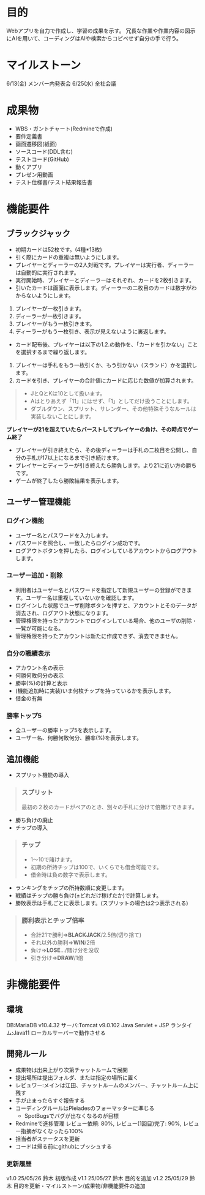 # 目的
Webアプリを自力で作成し、学習の成果を示す。
冗長な作業や作業内容の図示にAIを用いて、コーディングはAIや検索からコピペせず自分の手で行う。

# マイルストーン
6/13(金) メンバー内発表会
6/25(水) 全社会議

# 成果物
- WBS・ガントチャート(Redmineで作成)
- 要件定義書
- 画面遷移図(紙面)
- ソースコード(DDL含む)
- テストコード(GitHub)
- 動くアプリ
- プレゼン用動画
- テスト仕様書/テスト結果報告書


# 機能要件
## ブラックジャック
- 初期カードは52枚です。(4種*13枚)
- 引く際にカードの重複は無いようにします。
- プレイヤーとディーラーの2人対戦です。プレイヤーは実行者、ディーラーは自動的に実行されます。
- 実行開始時、プレイヤーとディーラーはそれぞれ、カードを2枚引きます。
- 引いたカードは画面に表示します。ディーラーの二枚目のカードは数字がわからないようにします。
1. プレイヤーが一枚引きます。
2. ディーラーが一枚引きます。
3. プレイヤーがもう一枚引きます。
4. ディーラーがもう一枚引き、表示が見えないように裏返します。

- カード配布後、プレイヤーは以下の1.2.の動作を、「カードを引かない」ことを選択するまで繰り返します。
1. プレイヤーは手札をもう一枚引くか、もう引かない（スランド）かを選択します。
2. カードを引き、プレイヤーの合計値にカードに応じた数値が加算されます。
>- JとQとKは10として扱います。
>- Aはとりあえず「11」にはせず、「1」としてだけ扱うことにします。
>- ダブルダウン、スプリット、サレンダー、その他特殊そうなルールは実装しないことにします。

**プレイヤーが21を超えていたらバーストしてプレイヤーの負け、その時点でゲーム終了**

- プレイヤーが引き終えたら、その後ディーラーは手札の二枚目を公開し、自分の手札が17以上になるまで引き続けます。
- プレイヤーとディーラーが引き終えたら勝負します。より21に近い方の勝ちです。
- ゲームが終了したら勝敗結果を表示します。

## ユーザー管理機能
### ログイン機能
- ユーザー名とパスワードを入力します。
- パスワードを照合し、一致したらログイン成功です。
- ログアウトボタンを押したら、ログインしているアカウントからログアウトします。
### ユーザー追加・削除
- 利用者はユーザー名とパスワードを指定して新規ユーザーの登録ができます。ユーザー名は重複していないかを確認します。
- ログインした状態でユーザ削除ボタンを押すと、アカウントとそのデータが消去され、ログアウト状態になります。
- 管理権限を持ったアカウントでログインしている場合、他のユーザの削除・一覧が可能になる。
- 管理権限を持ったアカウントは新たに作成できず、消去できません。
### 自分の戦績表示
- アカウント名の表示
- 何勝何敗何分の表示
- 勝率(%)の計算と表示
- (機能追加時に実装)いま何枚チップを持っているかを表示します。
- 借金の有無
### 勝率トップ5
- 全ユーザーの勝率トップ5を表示します。
- ユーザー名、何勝何敗何分、勝率(%)を表示します。

## 追加機能
- スプリット機能の導入
>### スプリット
> 最初の２枚のカードがペアのとき、別々の手札に分けて倍賭けできます。
- 勝ち負けの廃止
- チップの導入
>### チップ
>-  1～10で賭けます。
>-	初期の所持チップは100で、いくらでも借金可能です。
>-  借金時は負の数字で表示します。
- ランキングをチップの所持数順に変更します。
- 戦績はチップの勝ち負け(±どれだけ稼げたか)で計算します。
- 勝敗表示は手札ごとに表示します。(スプリットの場合は2つ表示される)
>### 勝利表示とチップ倍率
>- 合計21で勝利⇒**BLACKJACK**/2.5倍(切り捨て)
>- それ以外の勝利⇒**WIN**/2倍
>- 負け⇒**LOSE**.../賭け分を没収
>- 引き分け⇒**DRAW**/1倍

# 非機能要件
## 環境
DB:MariaDB v10.4.32
サーバ:Tomcat v9.0.102
Java Servlet + JSP
ランタイム:Java11
ローカルサーバーで動作させる

## 開発ルール
- 成果物は出来上がり次第チャットルームで展開
- 提出場所は提出フォルダ、または指定の場所に置く
- レビュワー:メインは江田、チャットルームのメンバー、チャットルーム上に残す
- 手が止まったらすぐ報告する
- コーディングルールはPleiadesのフォーマッターに準じる
  - SpotBugsでバグが出なくなるのが目標
- Redmineで進捗管理
レビュー依頼: 80%, レビュー(1回目)完了: 90%, レビュー指摘がなくなったら100%
- 担当者がステータスを更新
- コードは帰る前にgithubにプッシュする


### 更新履歴
v1.0 25/05/26 鈴木 初版作成
v1.1 25/05/27 鈴木 目的を追加
v1.2 25/05/29 鈴木 目的を更新・マイルストーン/成果物/非機能要件の追加